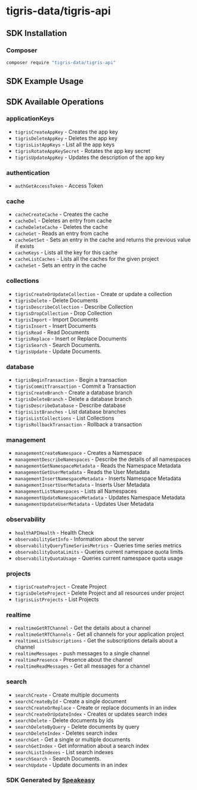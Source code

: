 # tigris-data/tigris-api

<!-- Start SDK Installation -->
## SDK Installation

### Composer

```bash
composer require "tigris-data/tigris-api"
```
<!-- End SDK Installation -->

## SDK Example Usage
<!-- Start SDK Example Usage -->

<!-- End SDK Example Usage -->

<!-- Start SDK Available Operations -->
## SDK Available Operations


### applicationKeys

* `tigrisCreateAppKey` - Creates the app key
* `tigrisDeleteAppKey` - Deletes the app key
* `tigrisListAppKeys` - List all the app keys
* `tigrisRotateAppKeySecret` - Rotates the app key secret
* `tigrisUpdateAppKey` - Updates the description of the app key

### authentication

* `authGetAccessToken` - Access Token

### cache

* `cacheCreateCache` - Creates the cache
* `cacheDel` - Deletes an entry from cache
* `cacheDeleteCache` - Deletes the cache
* `cacheGet` - Reads an entry from cache
* `cacheGetSet` - Sets an entry in the cache and returns the previous value if exists
* `cacheKeys` - Lists all the key for this cache
* `cacheListCaches` - Lists all the caches for the given project
* `cacheSet` - Sets an entry in the cache

### collections

* `tigrisCreateOrUpdateCollection` - Create or update a collection
* `tigrisDelete` - Delete Documents
* `tigrisDescribeCollection` - Describe Collection
* `tigrisDropCollection` - Drop Collection
* `tigrisImport` - Import Documents
* `tigrisInsert` - Insert Documents
* `tigrisRead` - Read Documents
* `tigrisReplace` - Insert or Replace Documents
* `tigrisSearch` - Search Documents.
* `tigrisUpdate` - Update Documents.

### database

* `tigrisBeginTransaction` - Begin a transaction
* `tigrisCommitTransaction` - Commit a Transaction
* `tigrisCreateBranch` - Create a database branch
* `tigrisDeleteBranch` - Delete a database branch
* `tigrisDescribeDatabase` - Describe database
* `tigrisListBranches` - List database branches
* `tigrisListCollections` - List Collections
* `tigrisRollbackTransaction` - Rollback a transaction

### management

* `managementCreateNamespace` - Creates a Namespace
* `managementDescribeNamespaces` - Describe the details of all namespaces
* `managementGetNamespaceMetadata` - Reads the Namespace Metadata
* `managementGetUserMetadata` - Reads the User Metadata
* `managementInsertNamespaceMetadata` - Inserts Namespace Metadata
* `managementInsertUserMetadata` - Inserts User Metadata
* `managementListNamespaces` - Lists all Namespaces
* `managementUpdateNamespaceMetadata` - Updates Namespace Metadata
* `managementUpdateUserMetadata` - Updates User Metadata

### observability

* `healthAPIHealth` - Health Check
* `observabilityGetInfo` - Information about the server
* `observabilityQueryTimeSeriesMetrics` - Queries time series metrics
* `observabilityQuotaLimits` - Queries current namespace quota limits
* `observabilityQuotaUsage` - Queries current namespace quota usage

### projects

* `tigrisCreateProject` - Create Project
* `tigrisDeleteProject` - Delete Project and all resources under project
* `tigrisListProjects` - List Projects

### realtime

* `realtimeGetRTChannel` - Get the details about a channel
* `realtimeGetRTChannels` - Get all channels for your application project
* `realtimeListSubscriptions` - Get the subscriptions details about a channel
* `realtimeMessages` - push messages to a single channel
* `realtimePresence` - Presence about the channel
* `realtimeReadMessages` - Get all messages for a channel

### search

* `searchCreate` - Create multiple documents
* `searchCreateById` - Create a single document
* `searchCreateOrReplace` - Create or replace documents in an index
* `searchCreateOrUpdateIndex` - Creates or updates search index
* `searchDelete` - Delete documents by ids
* `searchDeleteByQuery` - Delete documents by query
* `searchDeleteIndex` - Deletes search index
* `searchGet` - Get a single or multiple documents
* `searchGetIndex` - Get information about a search index
* `searchListIndexes` - List search indexes
* `searchSearch` - Search Documents.
* `searchUpdate` - Update documents in an index
<!-- End SDK Available Operations -->

### SDK Generated by [Speakeasy](https://docs.speakeasyapi.dev/docs/using-speakeasy/client-sdks)

